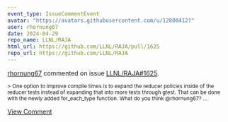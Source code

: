 ```yaml
---
event_type: IssueCommentEvent
avatar: "https://avatars.githubusercontent.com/u/12800412?"
user: rhornung67
date: 2024-04-29
repo_name: LLNL/RAJA
html_url: https://github.com/LLNL/RAJA/pull/1625
repo_url: https://github.com/LLNL/RAJA
---
```


<a href='https://github.com/rhornung67' target='_blank'>rhornung67</a> commented on issue <a href='https://github.com/LLNL/RAJA/pull/1625' target='_blank'>LLNL/RAJA#1625</a>.

<small>> One option to improve compile times is to expand the reducer policies inside of the reducer tests instead of expanding that into more tests through gtest. That can be done with the newly added for_each_type function. What do you think @rhornung67?...</small>

<a href='https://github.com/LLNL/RAJA/pull/1625' target='_blank'>View Comment</a>